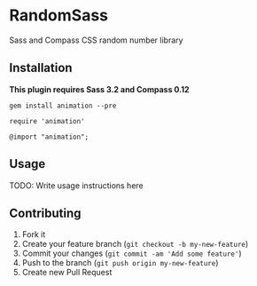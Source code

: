 # RandomSass

Sass and Compass CSS random number library

## Installation

**This plugin requires
Sass 3.2 and
Compass 0.12**

    gem install animation --pre

    require 'animation'

    @import "animation";

## Usage

TODO: Write usage instructions here

## Contributing

1. Fork it
2. Create your feature branch (`git checkout -b my-new-feature`)
3. Commit your changes (`git commit -am 'Add some feature'`)
4. Push to the branch (`git push origin my-new-feature`)
5. Create new Pull Request
